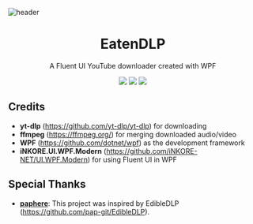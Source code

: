 ![header](https://github.com/user-attachments/assets/29188617-4034-45d9-b17a-6f336a7fe676)

<h1 align="center"> EatenDLP </h1>
<p align="center">A Fluent UI YouTube downloader created with WPF</p>

<p align="center">
  
  <img src="https://img.shields.io/badge/.net-512bd4?style=for-the-badge&logo=.NET">
  <img src="https://img.shields.io/badge/YT--DLP-gray?style=for-the-badge&logo=youtube">
  <img src="https://img.shields.io/badge/FFmpeg-black_green?style=for-the-badge&logo=ffmpeg">
</p>

## Credits
  - **yt-dlp** (https://github.com/yt-dlp/yt-dlp) for downloading
  - **ffmpeg** (https://ffmpeg.org/) for merging downloaded audio/video
  - **WPF** (https://github.com/dotnet/wpf) as the development framework
  - **iNKORE.UI.WPF.Modern** (https://github.com/iNKORE-NET/UI.WPF.Modern) for using Fluent UI in WPF 

## Special Thanks
  - **[paphere](https://github.com/pap-git)**: This project was inspired by EdibleDLP (https://github.com/pap-git/EdibleDLP).
